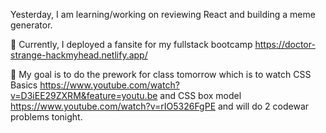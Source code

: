  Yesterday, I am learning/working on reviewing React and building a meme generator.

📖 Currently, I deployed a fansite for my fullstack bootcamp https://doctor-strange-hackmyhead.netlify.app/

🎯 My goal is to do the prework for class tomorrow which is to watch CSS Basics https://www.youtube.com/watch?v=D3iEE29ZXRM&feature=youtu.be and CSS box model https://www.youtube.com/watch?v=rIO5326FgPE and will do 2 codewar problems tonight.
